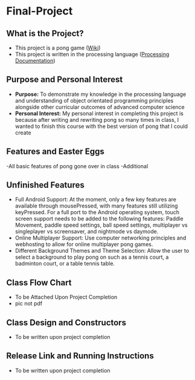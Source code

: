 # Final-Project
## What is the Project?
- This project is a pong game ([Wiki](https://en.wikipedia.org/wiki/Pong))
- This project is written in the processing language ([Processing Documentation](https://processing.org/reference))
## Purpose and Personal Interest 
- **Purpose:** To demonstrate my knowledge in the processing language and understanding of object orientated programming principles alongside other curricular outcomes of advanced computer science
- **Personal Interest:** My personal interest in completing this project is because after writing and rewriting pong so many times in class, I wanted to finish this course with the best version of pong that I could create
## Features and Easter Eggs
-All basic features of pong gone over in class
-Additional 
## Unfinished Features
- Full Android Support: At the moment, only a few key features are available through mousePressed, with many features still utilizing keyPressed. For a full port to the Android operating system, touch screen support needs to be added to the following features: Paddle Movement, paddle speed settings, ball speed settings, multiplayer vs singleplayer vs screensaver, and nightmode vs daymode.
- Online Multiplayer Support: Use computer networking principles and webhosting to allow for online multiplayer pong games.
- Different Background Themes and Theme Selection: Allow the user to select a background to play pong on such as a tennis court, a badminton court, or a table tennis table. 
## Class Flow Chart
- To be Attached Upon Project Completion
- pic not pdf
## Class Design and Constructors
- To be written upon project completion
## Release Link and Running Instructions
- To be written upon project completion
